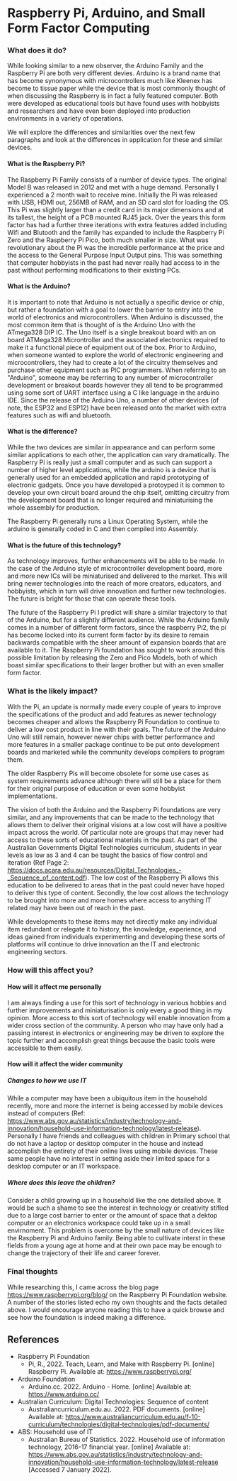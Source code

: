 # Raspberry Pi, Arduino, and Small Form Factor Computing
### What does it do?
While looking similar to a new observer, the Arduino Family and the Raspberry Pi are both very different devies.  Arduino is a brand name that has become synonymous with microcontrollers much like Kleenex has become to tissue paper while the device that is most commonly thought of when discussing the Raspberry is in fact a fully featured computer.  Both were developed as educational tools but have found uses with hobbyists and researchers and have even been deployed into production environments in a variety of operations.

We will explore the differences and similarities over the next few paragraphs and look at the differences in application for these and similar devices.  

#### What is the Raspberry Pi?
The Raspberry Pi Family consists of a number of device types.  The original Model B was released in 2012 and met with a huge demand.  Personally I experienced a 2 month wait to receive mine.  Initially the Pi was released with USB, HDMI out, 256MB of RAM, and an SD card slot for loading the OS.  This Pi was slightly larger than a credit card in its major dimensions and at its tallest, the height of a PCB mounted RJ45 jack.  Over the years this form factor has had a further three iterations with extra features added including Wifi and Blutooth and the family has expanded to include the Raspberry Pi Zero and the Raspberry Pi Pico, both much smaller in size.  What was revolutionary about the Pi was the incredible performance at the price and the access to the General Purpose Input Output pins.  This was something that computer hobbyists in the past had never really had access to in the past without performing modifications to their existing PCs.

#### What is the Arduino?
It is important to note that Arduino is not actually a specific device or chip, but rather a foundation with a goal to lower the barrier to entry into the world of electronics and microcontrollers.  When Arduino is discussed, the most common item that is thought of is the Arduino Uno with the ATmega328 DIP IC.  The Uno itself is a single breakout board with an on board ATMega328 Microntroller and the associated electronics required to make it a functional piece of equipment out of the box.  Prior to Arduino, when someone wanted to explore the world of electronic engineering and microcontrollers, they had to create a lot of the circuitry themselves and purchase other equipment such as PIC programmers.  When referring to an "Arduino", someone may be referring to any number of microcontroller development or breakout boards however they all tend to be programmed using some sort of UART interface using a C like language in the arduino IDE.  Since the release of the Arduino Uno, a number of other devices (of note, the ESP32 and ESP12) have been released onto the market with extra features such as wifi and bluetooth.

#### What is the difference?
While the two devices are similar in appearance and can perform some similar applications to each other, the application can vary dramatically.  The Raspberry Pi is really just a small computer and as such can support a number of higher level applications, while the arduino is a device that is generally used for an embedded application and rapid prototyping of electronic gadgets.  Once you have developed a protoyped it is common to develop your own circuit board around the chip itself, omitting circuitry from the development board that is no longer required and miniaturising the whole assembly for production.  

The Raspberry Pi generally runs a Linux Operating System, while the arduino is generally coded in C and then compiled into Assembly.

#### What is the future of this technology?
As technology improves, further enhancements will be able to be made.  In the case of the Arduino style of microcontroller development board, more and more new ICs will be miniaturised and delivered to the market.  This will bring newer technologies into the reach of more creators, educators, and hobbyists, which in turn will drive innovation and further new technologies.  The future is bright for those that can operate these tools.

The future of the Raspberry Pi I predict will share a similar trajectory to that of the Arduino, but for a slightly different audience.  While the Arduino family comes in a number of different form factors, since the raspberry Pi2, the pi has become locked into its current form factor by its desire to remain backwards compatible with the sheer amount of expansion boards that are available to it.  The Raspberry Pi foundation has sought to work around this possible limitation by releasing the Zero and Pico Models, both of which boast similar specifications to their larger brother but with an even smaller form factor.

### What is the likely impact?
With the Pi, an update is normally made every couple of years to improve the specifications of the product and add features as newer technology becomes cheaper and allows the Raspberry Pi Foundation to continue to deliver a low cost product in line with their goals.  The future of the Arduino Uno will still remain, however newer chips with better performance and more features in a smaller package continue to be put onto development boards and marketed while the community develops compilers to program them.

The older Raspberry Pis will become obsolete for some use cases as system requirements advance although there will still be a place for them for their orignal purpose of education or even some hobbyist implementations.

The vision of both the Arduino and the Raspberry Pi foundations are very similar, and any improvements that can be made to the technology that allows them to deliver their original visions at a low cost will have a positive impact across the world.  Of particular note are groups that may never had access to these sorts of educational materials in the past.  As part of the Australian Governments Digital Technologies curriculum, students in year levels as low as 3 and 4 can be taught the basics of flow control and iteration (Ref Page 2: <https://docs.acara.edu.au/resources/Digital_Technologies_-_Sequence_of_content.pdf>).  The low cost of the Raspberry Pi allows this education to be delivered to areas that in the past could never have hoped to deliver this type of content.  Secondly, the low cost allows the technology to be brought into more and more homes where access to anything IT related may have been out of reach in the past.

While developments to these items may not directly make any individual item redundant or relegate it to history, the knowledge, experience, and ideas gained from individuals experimenting and developing these sorts of platforms will continue to drive innovation an the IT and electronic engineering sectors.

### How will this affect you?
#### How will it affect me personally
I am always finding a use for this sort of technology in various hobbies and further improvements and miniaturisation is only every a good thing in my opinion.  More access to this sort of technology will enable innovation from a wider cross section of the community.  A person who may have only had a passing interest in electronics or engineering may be driven to explore the topic further and accomplish great things because the basic tools were accessible to them easily.

#### How will it affect the wider community
##### Changes to how we use IT
While a computer may have been a ubiquitous item in the household recently, more and more the internet is being accessed by mobile devices instead of computers (Ref: <https://www.abs.gov.au/statistics/industry/technology-and-innovation/household-use-information-technology/latest-release>).  Personally I have friends and colleagues with children in Primary school that do not have a laptop or desktop computer in the house and instead accomplish the entirety of their online lives using mobile devices.  These same people have no interest in setting aside their limited space for a desktop computer or an IT workspace.
##### Where does this leave the children?
Consider a child growing up in a household like the one detailed above.  It would be such a shame to see the interest in technology or creativity stifled due to a large cost barrier to enter or the amount of space that a dektop computer or an electronics workspace could take up in a small envirnoment.  This problem is overcome by the small nature of devices like the Raspberry Pi and Arduino family.  Being able to cultivate interst in these fields from a young age at home and at their own pace may be enough to change the trajectory of their life and career forever.

### Final thoughts
While researching this, I came across the blog page <https://www.raspberrypi.org/blog/> on the Raspberry Pi Foundation website.  A number of the stories listed echo my own thoughts and the facts detailed above.  I would encourage anyone reading this to have a quick browse and see how the foundation is indeed making a difference.

## References
- Raspberry Pi Foundation
   - Pi, R., 2022. Teach, Learn, and Make with Raspberry Pi. [online] Raspberry Pi. Available at: <https://www.raspberrypi.org/>
- Arduino Foundation
   - Arduino.cc. 2022. Arduino - Home. [online] Available at: <https://www.arduino.cc/>
- Australian Curriculum: Digital Technologies: Sequence of content 
   - Australiancurriculum.edu.au. 2022. PDF documents. [online] Available at: <https://www.australiancurriculum.edu.au/f-10-curriculum/technologies/digital-technologies/pdf-documents/>
- ABS: Household use of IT
   - Australian Bureau of Statistics. 2022. Household use of information technology, 2016-17 financial year. [online] Available at: <https://www.abs.gov.au/statistics/industry/technology-and-innovation/household-use-information-technology/latest-release> [Accessed 7 January 2022].

